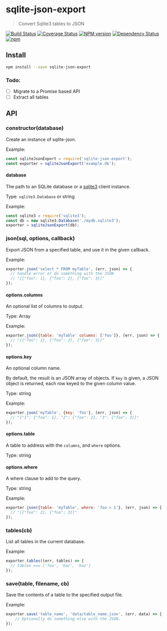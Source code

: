 # sqlite-json-export
> Convert Sqlite3 tables to JSON

[![Build Status](https://travis-ci.org/falcon-client/sqlite-json-export.svg?branch=master&maxAge=2592)](https://travis-ci.org/falcon-client/sqlite-json-export)
[![Coverage Status](https://coveralls.io/repos/github/falcon-client/sqlite-json-export/badge.svg)](https://coveralls.io/github/falcon-client/sqlite-json-export)
[![NPM version](https://badge.fury.io/js/sqlite-json-export.svg?maxAge=2592)](http://badge.fury.io/js/sqlite-json-export)
[![Dependency Status](https://img.shields.io/david/falcon-client/sqlite-json-export.svg?maxAge=2592)](https://david-dm.org/falcon-client/sqlite-json-export)
[![npm](https://img.shields.io/npm/dm/sqlite-json-export.svg?maxAge=2592)](https://npm-stat.com/charts.html?package=sqlite-json-export)

## Install

```bash
npm install --save sqlite-json-export
```

### Todo:
- [ ] Migrate to a Promise based API
- [ ] Extract all tables

## API

### constructor(database)

Create an instance of sqlite-json.

Example:
```js
const sqliteJsonExport = require('sqlite-json-export');
const exporter = sqliteJsonExport('example.db');
```

#### database

The path to an SQLite database or a [sqlite3](https://github.com/mapbox/node-sqlite3) client instance.

Type: `sqlite3.Database` or string

Example:

```js
const sqlite3 = require('sqlite3');
const db = new sqlite3.Database('./mydb.sqlite3');
exporter = sqliteJsonExport(db);
```

### json(sql, options, callback)

Export JSON from a specified table, and use it in the given callback.

Example:
```js
exporter.json('select * FROM myTable', (err, json) => {
  // handle error or do something with the JSON
  // "[{"foo": 1}, {"foo": 2}, {"foo": 3}]"
});
```

#### options.columns

An optional list of columns to output.

Type: Array

Example:
```js
exporter.json({table: 'myTable' columns: ['foo']}, (err, json) => {
  // "[{"foo": 1}, {"foo": 2}, {"foo": 3}]"
});
```

#### options.key

An optional column name.

By default, the result is an JSON array of objects. If `key` is given, a JSON object is returned, each row keyed to the given column value.

Type: string

Example:
```js
exporter.json('myTable', {key: 'foo'}, (err, json) => {
  // "{"1": {"foo": 1}, "2": {"foo": 2}, "3": {"foo": 3}}"
});
```

#### options.table

A table to address with the `columns`, and `where` options.

Type: string

#### options.where

A where clause to add to the query.

Type: string

Example:
```js
exporter.json({table: 'myTable', where: 'foo > 1'}, (err, json) => {
  // "[{"foo": 2}, {"foo": 3}]"
});
```

### tables(cb)

List all tables in the current database.

Example:
```js
exporter.tables((err, tables) => {
  // tables === ['foo', 'bar', 'baz']
});
```

### save(table, filename, cb)

Save the contents of a table to the specified output file.

Example:
```js
exporter.save('table_name', 'data/table_name.json', (err, data) => {
    // Optionally do something else with the JSON.
});
```
